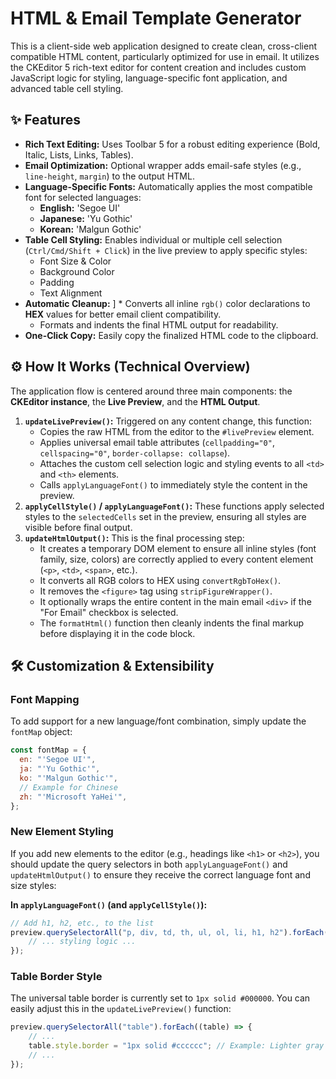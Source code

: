 

# HTML & Email Template Generator

This is a client-side web application designed to create clean, cross-client compatible HTML content, particularly optimized for use in email. It utilizes the CKEditor 5 rich-text editor for content creation and includes custom JavaScript logic for styling, language-specific font application, and advanced table cell styling.

## ✨ Features

  * **Rich Text Editing:** Uses Toolbar 5 for a robust editing experience (Bold, Italic, Lists, Links, Tables).
  * **Email Optimization:** Optional wrapper adds email-safe styles (e.g., `line-height`, `margin`) to the output HTML.
  * **Language-Specific Fonts:** Automatically applies the most compatible font for selected languages:
      * **English:** 'Segoe UI'
      * **Japanese:** 'Yu Gothic'
      * **Korean:** 'Malgun Gothic'
  * **Table Cell Styling:** Enables individual or multiple cell selection (`Ctrl/Cmd/Shift + Click`) in the live preview to apply specific styles:
      * Font Size & Color
      * Background Color
      * Padding
      * Text Alignment
  * **Automatic Cleanup:**
]      * Converts all inline `rgb()` color declarations to **HEX** values for better email client compatibility.
      * Formats and indents the final HTML output for readability.
  * **One-Click Copy:** Easily copy the finalized HTML code to the clipboard.

## ⚙️ How It Works (Technical Overview)

The application flow is centered around three main components: the **CKEditor instance**, the **Live Preview**, and the **HTML Output**.

1.  **`updateLivePreview()`:** Triggered on any content change, this function:
      * Copies the raw HTML from the editor to the `#livePreview` element.
      * Applies universal email table attributes (`cellpadding="0"`, `cellspacing="0"`, `border-collapse: collapse`).
      * Attaches the custom cell selection logic and styling events to all `<td>` and `<th>` elements.
      * Calls `applyLanguageFont()` to immediately style the content in the preview.
2. **`applyCellStyle()` / `applyLanguageFont()`:** These functions apply selected styles to the `selectedCells` set in the preview, ensuring all styles are visible before final output.
3.  **`updateHtmlOutput()`:** This is the final processing step:
      * It creates a temporary DOM element to ensure all inline styles (font family, size, colors) are correctly applied to every content element (`<p>`, `<td>`, `<span>`, etc.).
      * It converts all RGB colors to HEX using `convertRgbToHex()`.
      * It removes the `<figure>` tag using `stripFigureWrapper()`.
      * It optionally wraps the entire content in the main email `<div>` if the "For Email" checkbox is selected.
      * The `formatHtml()` function then cleanly indents the final markup before displaying it in the code block.

## 🛠️ Customization & Extensibility

### Font Mapping

To add support for a new language/font combination, simply update the `fontMap` object:

```javascript
const fontMap = {
  en: "'Segoe UI'",
  ja: "'Yu Gothic'",
  ko: "'Malgun Gothic'",
  // Example for Chinese
  zh: "'Microsoft YaHei'", 
};
```

### New Element Styling

If you add new elements to the editor (e.g., headings like `<h1>` or `<h2>`), you should update the query selectors in both `applyLanguageFont()` and `updateHtmlOutput()` to ensure they receive the correct language font and size styles:

**In `applyLanguageFont()` (and `applyCellStyle()`):**

```javascript
// Add h1, h2, etc., to the list
preview.querySelectorAll("p, div, td, th, ul, ol, li, h1, h2").forEach((el) => {
    // ... styling logic ...
});
```

### Table Border Style

The universal table border is currently set to `1px solid #000000`. You can easily adjust this in the `updateLivePreview()` function:

```javascript
preview.querySelectorAll("table").forEach((table) => {
    // ...
    table.style.border = "1px solid #cccccc"; // Example: Lighter gray border
    // ...
});
```
